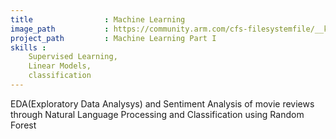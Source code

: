 ```yaml
---
title                : Machine Learning 
image_path           : https://community.arm.com/cfs-filesystemfile/__key/communityserver-components-secureimagefileviewer/communityserver-blogs-components-weblogfiles-00-00-00-19-93/machine-learning-post-image.jpg_2D00_900x506x2.jpg?_=636510029154599056
project_path         : Machine Learning Part I
skills :
    Supervised Learning,
    Linear Models,
    classification
---
```

EDA(Exploratory Data Analysys) and Sentiment Analysis of movie reviews through Natural Language Processing and Classification using Random Forest 